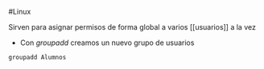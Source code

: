 #Linux 

Sirven para asignar permisos de forma global a varios [[usuarios]] a la vez

- Con *groupadd* creamos un nuevo grupo de usuarios

```bash
groupadd Alumnos
```

